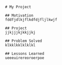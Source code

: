 
    # My Project
    
    ## Motivation
    fddfjdlkjflkdfdjfljlkwjf
    
    ## Project
    jjkjjjkjkkjjkj
    
    ## Problem Solved
    klkklkklklklkl
    
    ## Lessons Learned
    ueeeuirereoroerpoe
    